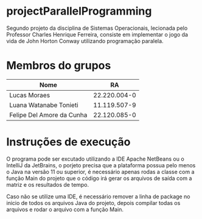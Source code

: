 # projectParallelProgramming
Segundo projeto da disciplina de Sistemas Operacionais, lecionada pelo Professor Charles Henrique Ferreira, consiste em implementar o jogo da vida de John Horton Conway utilizando programação paralela.

# Membros do grupos
| Nome  | RA |
| ------------- | ------------- |
| Lucas Moraes  | 22.220.004-0  |
| Luana Watanabe Tonieti  | 11.119.507-9 |
| Felipe Del Amore da Cunha | 22.120.085-0 |

# Instruções de execução
O programa pode ser excutado utilizando a IDE Apache NetBeans ou o IntelliJ da JetBrains, o porjeto precisa que a plataforma possua pelo menos o Java na versão 11 ou superior, é necessário apenas rodas a classe com a função Main do projeto que o código irá gerar os arquivos de saída com a matriz e os resultados de tempo.

Caso não se utilize uma IDE, é necessário remover a linha de package no inicio de todos os arquivos Java do projeto, depois compilar todas os arquivos e rodar o arquivo com a função Main.
